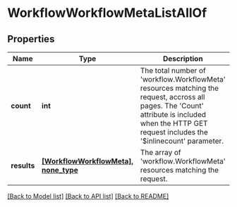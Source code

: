 # WorkflowWorkflowMetaListAllOf

## Properties
Name | Type | Description | Notes
------------ | ------------- | ------------- | -------------
**count** | **int** | The total number of &#39;workflow.WorkflowMeta&#39; resources matching the request, accross all pages. The &#39;Count&#39; attribute is included when the HTTP GET request includes the &#39;$inlinecount&#39; parameter. | [optional] 
**results** | [**[WorkflowWorkflowMeta], none_type**](WorkflowWorkflowMeta.md) | The array of &#39;workflow.WorkflowMeta&#39; resources matching the request. | [optional] 

[[Back to Model list]](../README.md#documentation-for-models) [[Back to API list]](../README.md#documentation-for-api-endpoints) [[Back to README]](../README.md)


